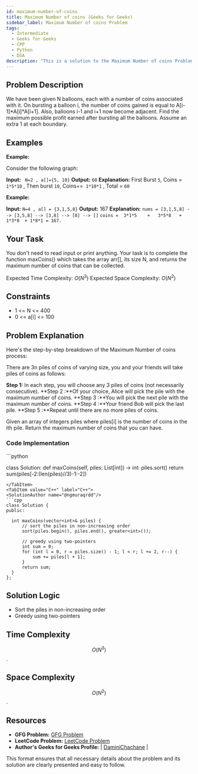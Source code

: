 ```yaml
---
id: maximum-number-of-coins
title: Maximum Number of coins (Geeks for Geeks)
sidebar_label: Maximum Number of coins Problem
tags:
  - Intermediate
  - Geeks for Geeks
  - CPP
  - Python
  - DSA
description: "This is a solution to the Maximum Number of coins Problem  on Geeks for Geeks."
---
```


## Problem Description

We have been given N balloons, each with a number of coins associated with it. On bursting a balloon i, the number of coins gained is equal to A[i-1]*A[i]*A[i+1].
Also, balloons i-1 and i+1 now become adjacent. Find the maximum possible profit earned after bursting all the balloons. Assume an extra 1 at each boundary.

## Examples

**Example:**

Consider the following graph:

**Input:** ` N=2 , a[]={5, 10}`
**Output:**  `60`
**Explanation:** First Burst `5`, Coins = `1*5*10` , Then burst `10`, Coins+=` 1*10*1` , Total = `60`

**Example:**

**Input:** `N=4 , a[] = {3,1,5,8}`
**Output:** 167
**Explanation:**
`nums = [3,1,5,8] --> [3,5,8] --> [3,8] --> [8] --> []`
`coins =  3*1*5    +   3*5*8   +  1*3*8  + 1*8*1 = 167.`

## Your Task

You don't need to read input or print anything. Your task is to complete the function maxCoins() which takes the array arr[], its size N, and returns the maximum number of coins that can be collected.

Expected Time Complexity: $O(N^3)$
Expected Space Complexity: $O(N^2)$

## Constraints
- 1 <= N <= 400
- 0 <= a[i] <= 100

## Problem Explanation

Here's the step-by-step breakdown of the Maximum Number of coins process:

There are 3n piles of coins of varying size, you and your friends will take piles of coins as follows:

**Step 1:** In each step, you will choose any 3 piles of coins (not necessarily consecutive).
**Step 2 :**Of your choice, Alice will pick the pile with the maximum number of coins.
**Step 3 :**You will pick the next pile with the maximum number of coins.
**Step 4 :**Your friend Bob will pick the last pile.
**Step 5 :**Repeat until there are no more piles of coins.

Given an array of integers piles where piles[i] is the number of coins in the ith pile. Return the maximum number of coins that you can have.

### Code Implementation

<Tabs>
  <TabItem value="Python" label="Python" default>
  <SolutionAuthor name="@ngmuraqrdd"/> 
  ```python

class Solution:
    def maxCoins(self, piles: List[int]) -> int:
        piles.sort()
        return sum(piles[-2:(len(piles)//3)-1:-2])

  ```
  </TabItem>
  <TabItem value="C++" label="C++">
  <SolutionAuthor name="@ngmuraqrdd"/>
  ```cpp
  class Solution {
public:

    int maxCoins(vector<int>& piles) {
        // sort the piles in non-increasing order
        sort(piles.begin(), piles.end(), greater<int>());
        
        // greedy using two-pointers
        int sum = 0;
        for (int l = 0, r = piles.size() - 1; l < r; l += 2, r--) {
            sum += piles[l + 1];
        }
        return sum;
    }
};
  ```

  </TabItem>
</Tabs>

## Solution Logic
 - Sort the piles in non-increasing order
 - Greedy using two-pointers


## Time Complexity

$$O(N^3)$$.

## Space Complexity

$$O(N^2)$$.

## Resources

- **GFG Problem:** [GFG Problem](https://www.geeksforgeeks.org/problems/maximum-number-of-coins--170647/1)
- **LeetCode Problem:** [LeetCode Problem](https://leetcode.com/problems/maximum-number-of-coins-you-can-get/description/)
- **Author's Geeks for Geeks Profile:**  | [DaminiChachane](https://leetcode.com/u/divcxl15/) |

This format ensures that all necessary details about the problem and its solution are clearly presented and easy to follow.